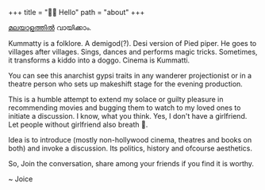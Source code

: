 +++
title = "👋🏽 Hello"
path = "about"
+++


[മലയാളത്തിൽ](@/pages/_about.md) വായിക്കാം.

Kummatty is a folklore. A demigod(?). Desi version of Pied piper. He goes to villages after villages. Sings, dances and performs magic tricks. Sometimes, it transforms  a kiddo into a doggo. Cinema is Kummatti.

You can see this anarchist gypsi traits in any wanderer projectionist or in a theatre person who sets up makeshift stage for the evening production.

This is a humble attempt to extend my solace or guilty pleasure in recommending movies and bugging them to watch to my loved ones to initiate a discussion. I know, what you think. Yes, I don't have a girlfriend. Let people without girlfriend also breath 🥶.

Idea is to introduce (mostly non-hollywood cinema, theatres and books on both) and invoke a discussion. Its politics, history and ofcourse aesthetics. 

So, Join the conversation, share among your friends if you find it is worthy.

~ Joice